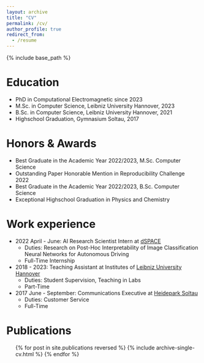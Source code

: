 ```yaml
---
layout: archive
title: "CV"
permalink: /cv/
author_profile: true
redirect_from:
  - /resume
---
```


{% include base_path %}

Education
======
* PhD in Computational Electromagnetic since 2023
* M.Sc. in Computer Science, Leibniz University Hannover, 2023
* B.Sc. in Computer Science, Leibniz University Hannover, 2021
* Highschool Graduation, Gymnasium Soltau, 2017

Honors & Awards
======
* Best Graduate in the Academic Year 2022/2023, M.Sc. Computer Science
* Outstanding Paper Honorable Mention in Reproducibility Challenge 2022
* Best Graduate in the Academic Year 2022/2023, B.Sc. Computer Science
* Exceptional Highschool Graduation in Physics and Chemistry

Work experience
======
* 2022 April - June: AI Research Scientist Intern at [dSPACE](https://www.dspace.com/)
  * Duties: Research on Post-Hoc Interpretability of Image Classification Neural Networks for Autonomous Driving
  * Full-Time Internship
* 2018 - 2023: Teaching Assistant at Institutes of [Leibniz University Hannover](https://www.uni-hannover.de/)
  * Duties: Student Supervision, Teaching in Labs
  * Part-Time
* 2017 June - September: Communications Executive at [Heidepark Soltau](https://www.heide-park.de/)
  * Duties: Customer Service
  * Full-Time


Publications
======
  <ul>{% for post in site.publications reversed %}
    {% include archive-single-cv.html %}
  {% endfor %}</ul>

